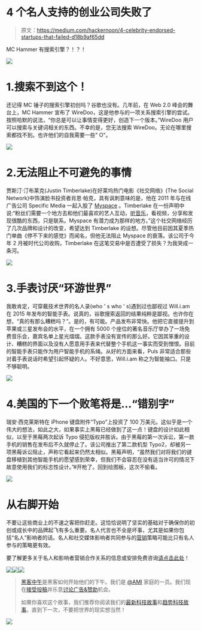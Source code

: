 # 4 个名人支持的创业公司失败了

> 原文：<https://medium.com/hackernoon/4-celebrity-endorsed-startups-that-failed-d18b9af65dd>

MC Hammer 有搜索引擎？！？！

![](img/9eeec4d6ebac5671f236b5fe8e8541f4.png)

# 1.搜索不到这个！

还记得 MC 锤子的搜索引擎初创吗？谷歌也没有。几年前，在 Web 2.0 峰会的舞台上，MC Hammer 宣布了 WireDoo，这是他参与的一项关系搜索引擎的尝试。按照哈默的说法，“你总是可以让事情变得更好，创造下一个版本。”WireDoo 用户可以搜索与关键词相关的东西。不幸的是，您无法搜索 WireDoo。无论在哪里搜索都找不到。也许他们的自我需要一些" O"。

![](img/e02fc61edf19412718672dcb6253c425.png)

# 2.无法阻止不可避免的事情

贾斯汀·汀布莱克(Justin Timberlake)在好莱坞热门电影《社交网络》(The Social Network)中饰演脸书投资者肖恩·帕克，具有讽刺意味的是，他在 2011 年与在线广告公司 Specific Media 一起入股了 [Myspace](https://www.theguardian.com/technology/myspace) 。Timberlake 在一份声明中说:“粉丝们需要一个地方去和他们最喜欢的艺人互动，[听音乐](https://goo.gl/w8fLgi)，看视频，分享和发现很酷的东西，只是联系。Myspace 有潜力成为那样的地方。”这个社交网络经历了几次品牌和设计的改变，希望达到 Timberlake 的设想。尽管他目前因其夏季热门单曲《停不下来的感觉》而闻名，但他无法阻止 Myspace 的衰落。该公司于今年 2 月被时代公司收购，Timberlake 在这笔交易中是否遭受了损失？为我哭成一条河。

![](img/e6eae5caa9ddb82e34859a8075bdb2be.png)

# 3.手表讨厌“环游世界”

我敢肯定，可穿戴技术世界的名人录(who ' s who ' s)遇到过也鄙视过 Will.i.am 在 2015 年发布的智能手表。说真的，谷歌搜索返回的结果纯粹是鄙视。也许你在想，“真的有那么糟糕吗？”。是的，有可能。产品发布非常快。他把它直接提升到苹果或三星发布会的水平，在一个拥有 5000 个座位的著名音乐厅举办了一场免费音乐会，嘉宾名单上星光熠熠。这款手表没有宣传的那么好。它因其笨重的设计、糟糕的界面以及没有人愿意用手表来代替整个手机这一事实而受到憎恨。目前的智能手表只能作为用户智能手机的系绳。从好的方面来看，Puls 非常适合那些对着手表说话时希望引起怀疑的人。不好意思，Will.i.am 称之为智能袖口。只是不够聪明。

![](img/84114a9b222c635d3c31dbd9227abaa8.png)

# 4.美国的下一个败笔将是…“错别字”

瑞安·西克莱斯特在 iPhone 键盘附件“Typo”上投资了 100 万美元。这似乎是一个伟大的想法，如此之大，如果事实上黑莓已经做到了这一点！键盘的设计如此相似，以至于黑莓两次起诉 Typo 侵犯版权并胜诉。由于黑莓的第一次诉讼，第一款手机的销售在发布后不久就停止了。该公司推出了第二款机型 Typo2，却被另一项黑莓诉讼阻止，声称它看起来仍然太相似。黑莓声明，“虽然我们对将我们的键盘移植到其他智能手机的愿望感到荣幸，但我们不会容忍在没有适当许可的情况下故意使用我们的标志性设计。”#开枪了。回到绘图板，这次不偷看。

![](img/b3925dc78736639fb6e3952f5d44ef23.png)

# 从右脚开始

不要让这些商业上的不速之客把你赶走。这恰恰说明了坚实的基础对于确保你的初创或成长中的品牌起飞有多么重要。名人代言也不全是坏事，尤其是如果你包括“名人”影响者的话。名人和社交媒体影响者共同参与的[营销](https://hackernoon.com/tagged/marketing)策略可能比只有名人参与的策略更有效。

要了解更多关于名人和影响者营销合作关系的信息或安排免费咨询[请点击此处](http://www.wearelms.com/our-deets/#about)！

[![](img/50ef4044ecd4e250b5d50f368b775d38.png)](http://bit.ly/HackernoonFB)[![](img/979d9a46439d5aebbdcdca574e21dc81.png)](https://goo.gl/k7XYbx)[![](img/2930ba6bd2c12218fdbbf7e02c8746ff.png)](https://goo.gl/4ofytp)

> [黑客中午](http://bit.ly/Hackernoon)是黑客如何开始他们的下午。我们是 [@AMI](http://bit.ly/atAMIatAMI) 家庭的一员。我们现在[接受投稿](http://bit.ly/hackernoonsubmission)并乐意[讨论广告&赞助](mailto:partners@amipublications.com)机会。
> 
> 如果你喜欢这个故事，我们推荐你阅读我们的[最新科技故事](http://bit.ly/hackernoonlatestt)和[趋势科技故事](https://hackernoon.com/trending)。直到下一次，不要把世界的现实想当然！

[![](img/be0ca55ba73a573dce11effb2ee80d56.png)](https://goo.gl/Ahtev1)